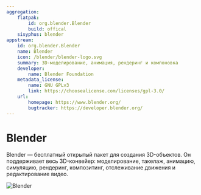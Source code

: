 ```yaml
---
aggregation:
    flatpak:
        id: org.blender.Blender
        build: offical
    sisyphus: blender
appstream:
    id: org.blender.Blender
    name: Blender
    icon: /blender/blender-logo.svg
    summary: 3D-моделирование, анимация, рендеринг и компоновка
    developer:
        name: Blender Foundation
    metadata_license:
        name: GNU GPLv3
        link: https://choosealicense.com/licenses/gpl-3.0/
    url:
        homepage: https://www.blender.org/
        bugtracker: https://developer.blender.org/
---
```


# Blender

Blender — бесплатный открытый пакет для создания 3D-объектов. Он поддерживает весь 3D-конвейер: моделирование, такелаж, анимацию, симуляцию, рендеринг, композитинг, отслеживание движения и редактирование видео.

![Blender](/blender/blender-1.png)

<!--@include: @apps/_parts/install/content-repo.md-->
<!--@include: @apps/_parts/install/content-flatpak.md-->
